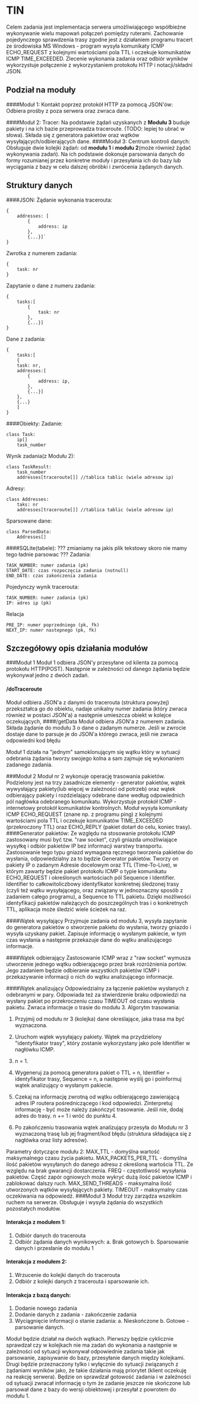 TIN
===================

Celem zadania jest implementacja serwera umożliwiającego współbieżne wykonywanie wielu mapowań połączeń pomiędzy ruterami. Zachowanie pojedynczego sprawdzenia trasy zgodne jest z działaniem programu tracert ze środowiska MS Windows - program wysyła komunikaty ICMP ECHO_REQUEST z kolejnymi wartościami pola TTL i oczekuje komunikatów ICMP TIME_EXCEEDED. Zlecenie wykonania zadania oraz odbiór wyników wykorzystuje połączenie z wykorzystaniem protokołu HTTP i notacji/składni JSON.

Podział na moduły
-------------
####Moduł 1: Kontakt poprzez protokół HTTP za pomocą JSON'ów:
Odbiera prośby z poza serwera oraz zwraca dane.

####Moduł 2: Tracer:
Na podstawie żądań uzyskanych z <b>Modułu 3</b> buduje pakiety i na ich bazie przeprowadza traceroute. (TODO: lepiej to ubrać w słowa).
Składa się z generatora pakietów oraz wątków wysyłających/odbierających dane.
####Moduł 3: Centrum kontroli danych:
Obsługuje dwie kolejki żądań: od <b> modułu 1</b> i <b> modułu 2</b>(może również żądać wykonywania zadań). Na ich podstawie dokonuje parsowania danych do formy rozumianej przez konkretne moduły i przesyłania ich do bazy lub wyciągania z bazy w celu dalszej obróbki i zwrócenia żądanych danych.

Struktury danych
-------------

####JSON:
Żądanie wykonania tracerouta:
```
{
	addresses: [
		{
			address: ip
		},
		{...}]`
}
```
Zwrotka z numerem zadania:
```
{
	task: nr
}
```
Zapytanie o dane z numeru zadania:
```
{
	tasks:[
		{
			task: nr
		},
		{...}]
}
```
Dane z zadania:
```
{
	tasks:[
	{
	task: nr,
	addresses:[
		{
			address: ip,
		},
		{...}]
	},
	{...}
	]
}
```

####Obiekty:
Zadanie:
```
class Task:
	ip[]
	task_number
```
Wynik zadania(z Modułu 2):
```
class TaskResult:
	task_number
	addresses[traceroute[]] //tablica tablic (wiele adresow ip)
```
Adresy:
```
class Addresses:
	taks: nr
	addresses[traceroute[]] //tablica tablic (wiele adresow ip)
```
Sparsowane dane:
```
class ParsedData:
	Addresses[]
```

####SQLite(tabele): ??? zmianiamy na jakis plik tekstowy skoro nie mamy tego ładnie parsowac ???
Zadania:
```
TASK_NUMBER: numer zadania (pk)
START_DATE: czas rozpoczęcia zadania (notnull)
END_DATE: czas zakończenia zadania
```
Pojedynczy wynik tracerouta:
```
TASK_NUMBER: numer zadania (pk)
IP: adres ip (pk)
```
Relacja
```
PRE_IP: numer poprzedniego (pk, fk)
NEXT_IP: numer nastepnego (pk, fk)
```

Szczegółowy opis działania modułów
-------------
###Moduł 1
Moduł 1 odbiera JSON'y przesyłane od kilenta za pomocą protokołu HTTP(POST). Następnie w zależności od danego żądania będzie wykonywał jedno z dwóch zadań.
#### /doTraceroute
Moduł odbiera JSON'a z danymi do tracerouta (struktura powyżej) przekształca go do obiektu, nadaje unikalny numer zadania (który zwraca również w postaci JSON'a) a następnie umieszcza obiekt w kolejce oczekujących,
####/getData
Moduł odbiera JSON'a z numerem zadania. Składa żądanie do modułu 3 o dane o zadanym numerze. Jeśli w zwrocie dostaje dane to parsuje je do JSON'a którego zwraca, jeśli nie zwraca odpowiedni kod błędu

Moduł 1 działa na "jednym" samoklonującym się wątku który w sytuacji odebrania żądania tworzy swojego kolna a sam zajmuje się wykonaniem zadanego zadania.


###Moduł 2
Moduł nr 2 wykonuje operację trasowania pakietów. Podzielony jest na trzy zasadnicze elementy - generator pakietów, wątek wywysłający pakiety(lub więcej w zależności od potrzeb) oraz wątek odbierający pakiety i rozdzielający odebrane dane według odpowiednich pól nagłówka odebranego komunikatu. Wykorzystuje protokół ICMP - internetowy protokół komunikatów kontrolnych. 
Moduł wysyła komunikaty ICMP ECHO_REQUEST (znane np. z programu ping) z kolejnymi wartościami pola TTL i oczekuje komunikatów TIME_EXCEEDED (przekroczony TTL) oraz ECHO_REPLY (pakiet dotarł do celu, koniec trasy). 
####Generator pakietów:
Ze względu na stosowanie protokołu ICMP zastosowany musi być tzw. "raw socket", czyli gniazda umożliwiające wysyłkę i odbiór pakietów IP bez informacji warstwy transportu. Zastosowanie tego typu gniazd wymagana ręcznego tworzenia pakietów do wysłania, odpowiedzialny za to będzie Generator pakietów. Tworzy on pakiety IP o zadanym Adresie docelowym oraz TTL (Time-To-Live), w którym zawarty będzie pakiet protokołu ICMP o typie komunikatu ECHO_REQUEST i określonych wartościach pól Sequence i Identifier. Identifier to całkowitoliczbowy identyfikator konkretnej śledzonej trasy (czyli też wątku wysyłającego, oraz związany w jednoznaczny sposób z zadaniem całego programu), a Sequence to TTL pakietu. 
Dzięki możliwości identyfikacji pakietów należących do poszczególnych tras i o konkretnych TTL, aplikacja może śledzić wiele ścieżek na raz.

####Wątek wysyłający
Przyjmuje zadania od modułu 3, wysyła zapytanie do generatora pakietów o stworzenie pakietu do wysłania, tworzy gniazdo i wysyła uzyskany pakiet. Zapisuje informację o wysłanym pakiecie, w tym czas wysłania a następnie przekazuje dane do wątku analizującego informacje.

####Wątek odbierający
Zastosowanie ICMP wraz z "raw socket" wymusza utworzenie jednego wątku odbierającego przez brak rozróżnienia portów. Jego zadaniem będzie odbieranie wszystkich pakietów ICMP i przekazywanie informacji o nich do wątku analizującego informacje.

####Wątek analizujący 
Odpowiedzialny za łączenie pakietów wysłanych z odebranymi w pary. Odpowiada też za stwierdzenie braku odpowiedzi na wysłany pakiet po przekroczeniu czasu TIMEOUT od czasu wysłania pakietu. Zwraca informacje o trasie do modułu 3.
Algorytm trasowania:

1. Przyjmij od modułu nr 3 (kolejka) dane określające, jaka trasa ma być wyznaczona.

2. Uruchom wątek wysyłający pakiety. Wątek ma przydzielony "identyfikator trasy", który zostanie wykorzystany jako pole Identifier w nagłówku ICMP.

3. n = 1.

4. Wygeneruj za pomocą generatora pakiet o TTL = n, Identifier = identyfikator trasy, Sequence = n, a następnie wyślij go i poinformuj wątek analizujący o wysłanym pakiecie.

5. Czekaj na informację zwrotną od wątku odbierającego zawierającą adres IP routera pośredniczącego i kod odpowiedzi. Zinterpretuj informację - być może należy zakończyć trasowanie. Jeśli nie, dodaj adres do trasy. n += 1 i wróć do punktu 4.

6. Po zakończeniu trasowania wątek analizujący przesyła do Modułu nr 3 wyznaczoną trasę lub jej fragment/kod błędu (struktura składająca się z nagłówka oraz listy adresów).

Parametry dotyczące modułu 2:
MAX_TTL - domyślna wartość maksymalnego czasu życia pakietu.
MAX_PACKETS_PER_TTL - domyślna ilość pakietów wysyłanych do danego adresu z określoną wartościa TTL. Ze względu na brak gwarancji dostarczenia.
FREQ - częstotliwość wysyłania pakietów. Część zapór ogniowych może wykryć dużą ilość pakietów ICMP i zablokować dalszy ruch.
MAX_SEND_THREADS - maksymalna ilość utworzonych wątków wysyłających pakiety. 
TIMEOUT - maksymalny czas oczekiwania na odpowiedź.
###Moduł 3
Moduł trzy zarządza wszelkim ruchem na serwerze. Obsługuje i wysyła żądania do wszystkich pozostałych modułów.
#### Interakcja z modułem 1:
1. Odbiór danych do tracerouta
2. Odbiór żądania danych wynikowych:
	a. Brak gotowych
	b. Sparsowanie danych i przesłanie do modułu 1
#### Interakcja z modułem 2:
1. Wrzucenie do kolejki danych do tracerouta
2. Odbiór z kolejki danych z tracerouta i sparsowanie ich.
#### Interakcja z bazą danych:
1. Dodanie nowego zadania
2. Dodanie danych z zadania - zakończenie zadania
3. Wyciągnięcie informacji o stanie zadania:
	a. Nieskończone
	b. Gotowe - parsowanie danych.

Moduł będzie działał na dwóch wątkach.
Pierwszy będzie cyklicznie sprawdzał czy w kolejkach nie ma zadań do wykonania a następnie w zależności od sytuacji wykonywał odpowiednie zadania takie jak parsowanie, zapisywanie do bazy, przesyłanie danych między kolejkami.
Drugi będzie przeznaczony tylko i wyłącznie do sytuacji związanych z żądaniami wyników jako, że takie działania mają priorytet (klient oczekuję na reakcję serwera). Będzie on sprawdzał gotowość zadania i w zależności od sytuacji zwracał informację o tym że zadanie jeszcze nie skończone lub parsował dane z bazy do wersji obiektowej i przesyłał z powrotem do modułu 1.
